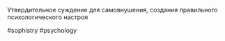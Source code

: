 Утвердительное суждение для самовнушения, создания правильного психологического настроя

#sophistry #psychology